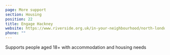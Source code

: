 ```yaml
---
page: More support
section: Housing
position: 22
title: Engage Hackney
website: https://www.riverside.org.uk/in-your-neighbourhood/north-london/care-and-support/engage-hackney/
phone: ""
---
```

Supports people aged 18+ with accommodation and housing needs
